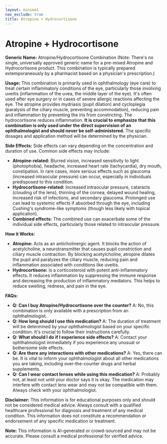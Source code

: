 ```yaml
---
layout: minimal
nav_exclude: true
title: Atropine + Hydrocortisone
---
```


# Atropine + Hydrocortisone

**Generic Name:** Atropine/Hydrocortisone Combination (Note:  There's no single, universally approved generic name for a pre-mixed Atropine and Hydrocortisone product.  This combination is typically prepared extemporaneously by a pharmacist based on a physician's prescription.)

**Usage:**  This combination is primarily used in ophthalmology (eye care) to treat certain inflammatory conditions of the eye, particularly those involving uveitis (inflammation of the uvea, the middle layer of the eye). It's often used after eye surgery or in cases of severe allergic reactions affecting the eye.  The atropine provides mydriasis (pupil dilation) and cycloplegia (paralysis of the ciliary muscle, preventing accommodation), reducing pain and inflammation by preventing the iris from constricting. The hydrocortisone reduces inflammation.  **It is crucial to emphasize that this combination is only used under the direct supervision of an ophthalmologist and should never be self-administered.**  The specific dosages and application method will be determined by the physician.

**Side Effects:**  Side effects can vary depending on the concentration and duration of use. Common side effects may include:

* **Atropine-related:** Blurred vision, increased sensitivity to light (photophobia), headache, increased heart rate (tachycardia), dry mouth, constipation.  In rare cases, more serious effects such as glaucoma (increased intraocular pressure) can occur, especially in individuals predisposed to this condition.
* **Hydrocortisone-related:** Increased intraocular pressure, cataracts (clouding of the lens), thinning of the cornea, delayed wound healing, increased risk of infections, and secondary glaucoma.  Prolonged use can lead to systemic effects if absorbed through the eye, including Cushing's syndrome-like symptoms (though less likely with topical application).
* **Combined effects:** The combined use can exacerbate some of the individual side effects, particularly those related to intraocular pressure.

**How it Works:**

* **Atropine:** Acts as an anticholinergic agent. It blocks the action of acetylcholine, a neurotransmitter that causes pupil constriction and ciliary muscle contraction.  By blocking acetylcholine, atropine dilates the pupil and paralyzes the ciliary muscle, reducing pain and inflammation associated with conditions like uveitis.
* **Hydrocortisone:** Is a corticosteroid with potent anti-inflammatory effects. It reduces inflammation by suppressing the immune response and decreasing the production of inflammatory mediators. This helps to reduce swelling, redness, and pain in the eye.

**FAQs:**

* **Q: Can I buy Atropine/Hydrocortisone over the counter?** A: No, this combination is only available with a prescription from an ophthalmologist.
* **Q: How long should I use this medication?** A: The duration of treatment will be determined by your ophthalmologist based on your specific condition.  It's crucial to follow their instructions carefully.
* **Q: What should I do if I experience side effects?** A: Contact your ophthalmologist immediately if you experience any unusual or bothersome side effects.
* **Q: Are there any interactions with other medications?** A:  Yes, there can be.  It is vital to inform your ophthalmologist about all other medications you are taking, including over-the-counter drugs and herbal supplements.
* **Q: Can I wear contact lenses while using this medication?** A:  Probably not, at least not until your doctor says it is okay.  The medication may interfere with contact lens wear and may not be compatible with them.  Always check with your ophthalmologist.


**Disclaimer:** This information is for educational purposes only and should not be considered medical advice.  Always consult with a qualified healthcare professional for diagnosis and treatment of any medical condition.  This information does not constitute a recommendation or endorsement of any specific medication or treatment.


**Note:** This information is AI-generated or crowd-sourced and may not be accurate. Please consult a medical professional for verified advice.